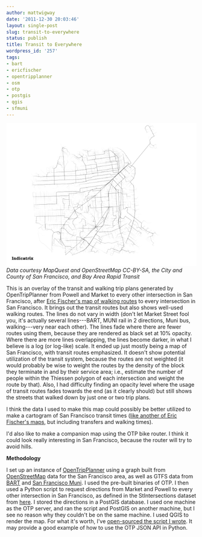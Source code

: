 ```yaml
---
author: mattwigway
date: '2011-12-30 20:03:46'
layout: single-post
slug: transit-to-everywhere
status: publish
title: Transit to Everywhere
wordpress_id: '257'
tags:
- bart
- ericfischer
- opentripplanner
- osm
- otp
- postgis
- qgis
- sfmuni
---
```


[![](/a/2011-12-30-transit-to-everywhere/toeverywheresftransit10-thumb.png)](/a/2011-12-30-transit-to-everywhere/toeverywheresftransit10.png)
_Data courtesy MapQuest and OpenStreetMap CC-BY-SA, the City and County of San Francisco, and Bay Area Rapid Transit_

This is an overlay of the transit and walking trip plans generated by OpenTripPlanner from Powell and Market to every other intersection in San Francisco, after [Eric Fischer's map of walking routes](http://www.flickr.com/photos/walkingsf/6536396399/) to every intersection in San Francisco. It brings out the transit routes but also shows well-used walking routes. The lines do not vary in width (don't let Market Street fool you, it's actually several lines---BART, MUNI rail in 2 directions, Muni bus, walking---very near each other). The lines fade where there are fewer routes using them, because they are rendered as black set at 10% opacity. Where there are more lines overlapping, the lines become darker, in what I believe is a log (or log-like) scale. It ended up just mostly being a map of San Francisco, with transit routes emphasized. It doesn't show potential utilization of the transit system, because the routes are not weighted (it would probably be wise to weight the routes by the density of the block they terminate in and by their service area; i.e., estimate the number of people within the Thiessen polygon of each intersection and weight the route by that). Also, I had difficulty finding an opacity level where the usage of transit routes fades towards the end (as it clearly should) but still shows the streets that walked down by just one or two trip plans.

I think the data I used to make this map could possibly be better utilized to make a cartogram of San Francisco transit times ([like another of Eric Fischer's maps](http://www.flickr.com/photos/walkingsf/6350997842/in/photostream), but including transfers and walking times).

I'd also like to make a companion map using the OTP bike router. I think it could look really interesting in San Francisco, because the router will try to avoid hills.

**Methodology**

I set up an instance of [OpenTripPlanner](http://opentripplanner.org) using a graph built from [OpenStreetMap](http://openstreetmap.org) data for the San Francisco area, as well as GTFS data from [BART](http://bart.gov) and [San Francisco Muni](http://sfmta.com). I used the pre-built binaries of OTP. I then used a Python script to request directions from Market and Powell to every other intersection in San Francisco, as defined in the StIntersections dataset from [here](http://gispub02.sfgov.org/website/sfshare/index2.asp). I stored the directions in a PostGIS database. I used one machine as the OTP server, and ran the script and PostGIS on another machine, but I see no reason why they couldn't be on the same machine. I used QGIS to render the map. For what it's worth, I've [open-sourced the script I wrote](https://gist.github.com/1542816). It may provide a good example of how to use the OTP JSON API in Python.
